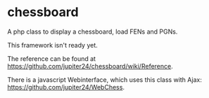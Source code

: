 chessboard
==========

A php class to display a chessboard, load FENs and PGNs.

This framework isn't ready yet.

The reference can be found at https://github.com/jupiter24/chessboard/wiki/Reference.

There is a javascript Webinterface, which uses this class with Ajax: https://github.com/jupiter24/WebChess.

